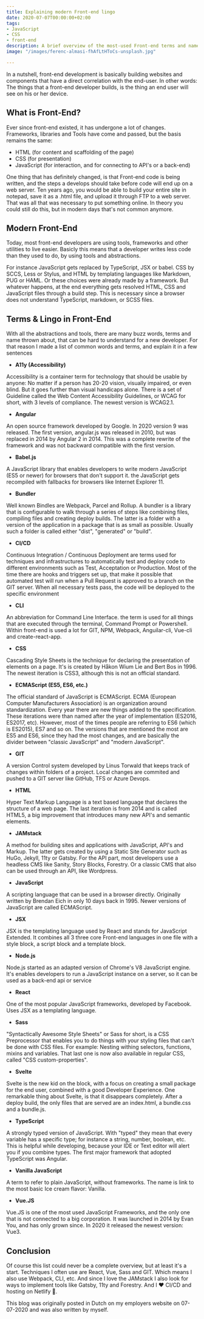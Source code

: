 ```yaml
---
title: Explaining modern Front-end lingo
date: 2020-07-07T00:00:00+02:00
tags:
- JavaScript
- CSS
- front-end
description: A brief overview of the most-used Front-end terms and names
image: "/images/ferenc-almasi-fhAfLtHToCs-unsplash.jpg"

---
```

In a nutshell, front-end development is basically building websites and components that have a direct correlation with the end-user. In other words: The things that a front-end developer builds, is the thing an end user will see on his or her device.

## What is Front-End?

Ever since front-end existed, it has undergone a lot of changes. Frameworks, libraries and Tools have come and passed, but the basis remains the same:

* HTML (for content and scaffolding of the page)
* CSS (for presentation)
* JavaScript (for interaction, and for connecting to API's or a back-end)

One thing that has definitely changed, is that Front-end code is being written, and the steps a develops should take before code will end up on a web server. Ten years ago, you would be able to build your entire site in notepad, save it as a .html file, and upload it through FTP to a web server. That was all that was necessary to put something online. In theory you could still do this, but in modern days that's not common anymore.

## Modern Front-End

Today, most front-end developers are using tools, frameworks and other utilities to live easier. Basicly this means that  a developer writes less code than they used to do, by using tools and abstractions. 

For instance JavaScript gets replaced by TypeScript, JSX or babel. CSS by SCCS, Less or Stylus, and HTML by templating languages like Markdown, PUG or HAML. Or these choices were already made by a framework. But whatever happens, at the end everything gets resolved HTML, CSS and JavaScript files through a build step. This is necessary since a browser does not understand TypeScript, markdown, or SCSS files.

## Terms & Lingo in Front-End

With all the abstractions and tools, there are many buzz words, terms and name thrown about, that can be hard to understand for a new developer. For that reason I made a list of common words and terms, and explain it in a few sentences

* **A11y (Accessibility)**

Accessibility is a container term for technology that should be usable by anyone: No matter if a person has 20-20 vision, visually impaired, or even blind. But it goes further than visual handicaps alone. There is a set of Guideline called the Web Content Accessibility Guidelines, or WCAG for short, with 3 levels of compliance. The newest version is WCAG2.1.

* **Angular**

An open source framework developed by Google. In 2020 version 9 was released. The first version, angular.js was released in 2010, but was replaced in 2014 by Angular 2 in 2014. This was a complete rewrite of the framework and was not backward compatible with the first version.

* **Babel.js**

A JavaScript library that enables developers to write modern JavaScript (ES5 or newer) for browsers that don't support it. the JavaScript gets recompiled with fallbacks for browsers like Internet Explorer 11.

* **Bundler**

Well known Bindles are Webpack, Parcel and Rollup. A bundler is a library that is configurable to walk through a series of steps like combining files, compiling files and creating deploy builds. The latter is a folder with a version of the application in a package that is as small as possible. Usually such a folder is called either "dist", "generated" or "build".

* **CI/CD**

Continuous Integration / Continuous Deployment are terms used for techniques and infrastructures to automatically test and deploy code to different environments such as Test, Acceptation or Production. Most of the time there are hooks and triggers set up, that make it possible that automated test will run when a Pull Request is approved to a branch on the GIT server. When all necessary tests pass, the code will be deployed to the specific environment 

* **CLI**

An abbreviation for Command Line Interface. the term is used for all things that are executed through the terminal, Command Prompt or Powershell. Within front-end is used a lot for GIT, NPM, Webpack, Anguilar-cli, Vue-cli and create-react-app. 

* **CSS**

Cascading Style Sheets is the technique for declaring the presentation of elements on a page. It's is created by Håkon Wium Lie and Bert Bos in 1996. The newest iteration is CSS3, although this is not an official standard.

* **ECMAScript (ES5, ES6, etc.)**

The official standard of JavaScript is ECMAScript. ECMA (European Computer Manufacturers Association) is an organization around standardization. Every year there are new things added to the specification. These iterations were than named after the year of implementation (ES2016, ES2017, etc). However, most of the times people are referring to ES6 (which is ES2015), ES7 and so on. The versions that are mentioned the most are ES5 and ES6, since they had the most changes, and are basically the divider between "classic JavaScript" and "modern JavaScript".

* **GIT**

A version Control system developed by Linus Torwald that keeps track of changes within folders of a project. Local changes are commited and pushed to a GIT server like GitHub, TFS or Azure Devops.

* **HTML**

Hyper Text Markup Language is a text based language that declares the structure of a web page. The last iteration is from 2014 and is called HTML5, a big improvement that introduces many new API's and semantic elements.

* **JAMstack**

A method for building sites and applications with JavaScript, API's and Markup. The latter gets created by using a Static Site Generator such as HuGo, Jekyll, 11ty or Gatsby. For the API part, most developers use a headless CMS like Sanity, Story Blocks, Forestry. Or a classic CMS that also can be used through an API, like Wordpress.

* **JavaScript**

A scripting language that can be used in a browser directly. Originally written by Brendan Eich in only 10 days back in 1995. Newer versions of JavaScript are called ECMAScript.

* **JSX**

JSX is the templating language used by React and stands for JavaScript Extended. It combines all 3 three core Front-end languages in one file with a style block, a script block and a template block.

* **Node.js**

Node.js started as an adapted version of Chrome's V8 JavaScript engine. It's enables developers to run a JavaScript instance on a server, so it can be used as a back-end api or service 

* **React**

One of the most popular JavaScript frameworks, developed by Facebook. Uses JSX as a templating language. 

* **Sass**

"Syntactically Awesome Style Sheets" or Sass for short, is a CSS Preprocessor that enables you to do things with your styling files that can't be done with CSS files. For example: Nesting withing selectors, functions, mixins and variables. That last one is now also available in regular CSS, called "CSS custom-properties".

* **Svelte**

Svelte is the new kid on the block, with a focus on creating a small package for the end user, combined  with a good Developer Experience. One remarkable thing about Svelte, is that it disappears completely. After a deploy build, the only files that are served are an index.html, a bundle.css and a bundle.js.

* **TypeScript**

A strongly typed version of JavaScript. With "typed" they mean that every variable has a specific type; for instance a string, number, boolean, etc. This is helpful while developing, because your IDE or Text editor will alert you if you combine types. The first major framework that adopted TypeScript was Angular. 

* **Vanilla JavaScript**

A term to refer to plain JavaScript, without frameworks. The name is link to the most basic Ice cream flavor: Vanilla.

* **Vue.JS**

Vue.JS is one of the most used JavaScript Frameworks, and the only one that is not connected to a big corporation. It was launched in 2014 by Evan You, and has only grown since. In 2020 it released the newest version: Vue3.

## Conclusion

Of course this list could never be a complete overview, but at least it's a start. Techniques I often use are React, Vue, Sass and GIT. Which means I also use Webpack, CLI, etc. And since I love the JAMstack I also look for ways to implement tools like Gatsby, 11ty and Forestry. And I ❤️ CI/CD and hosting on Netlify 🚀.

This blog was originally posted in Dutch on my employers website on 07-07-2020 and was also written by myself.